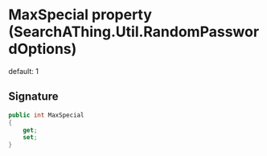 # MaxSpecial property (SearchAThing.Util.RandomPasswordOptions)
default: 1

## Signature
```csharp
public int MaxSpecial
{
    get;
    set;
}
```

